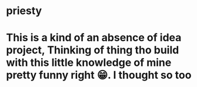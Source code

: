 # priesty 
 <html>
 <h1>
  This is a kind of an absence of idea project,
  Thinking of thing tho build with this little
  knowledge of mine pretty funny right 😁. 
  I thought so too
  <h1>
 </Html>
